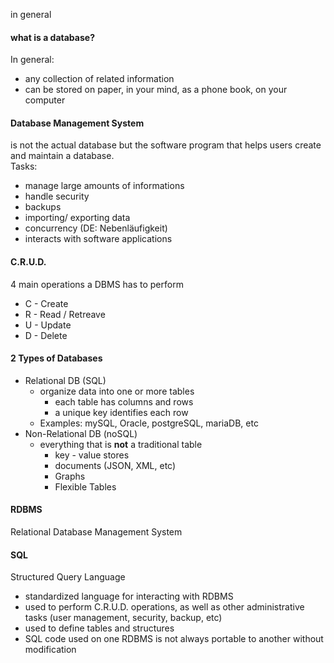 in general

#### what is a database?

In general:  
- any collection of related information  
- can be stored on paper, in your mind, as a phone book, on your computer

#### Database Management System  
is not the actual database but the software program that helps users create and maintain a database.  
Tasks:  
- manage large amounts of informations
- handle security
- backups
- importing/ exporting data
- concurrency (DE: Nebenläufigkeit)
- interacts with software applications

#### C.R.U.D.

4 main operations a DBMS has to perform

- C - Create
- R - Read / Retreave
- U - Update
- D - Delete


#### 2 Types of Databases

- Relational DB (SQL)
  - organize data into one or more tables
    - each table has columns and rows
    - a unique key identifies each row
  - Examples: mySQL, Oracle, postgreSQL, mariaDB, etc
- Non-Relational DB (noSQL)
  - everything that is **not** a traditional table
    - key - value stores
    - documents (JSON, XML, etc)
    - Graphs
    - Flexible Tables


#### RDBMS
Relational Database Management System

#### SQL
Structured Query Language
- standardized language for interacting with RDBMS
- used to perform C.R.U.D.  operations, as well as other administrative tasks (user management, security, backup, etc)
- used to define tables and structures
- SQL code used on one RDBMS is not always portable to another without modification 

